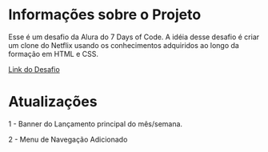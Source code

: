 # Informações sobre o Projeto

Esse é um desafio da Alura do 7 Days of Code.
A idéia desse desafio é criar um clone do Netflix usando
os conhecimentos adquiridos ao longo da formação em HTML e CSS.

[Link do Desafio](https://7daysofcode.io/matricula/html-css)

# Atualizações

1 - Banner do Lançamento principal do mês/semana.

2 - Menu de Navegação Adicionado
